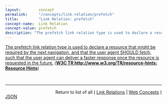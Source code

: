 ```yaml
---
layout:        concept
permalink:     "/concepts/link-relation/prefetch"
title:         "Link Relation: prefetch"
concept-name:  Link Relation
concept-value: prefetch
description: "The prefetch link relation type is used to declare a resource that might be required by the next navigation, and that the user agent SHOULD fetch, such that the user agent can deliver a faster response once the resource is requested in the future."
---
```


[The prefetch link relation type is used to declare a resource that might be required by the next navigation, and that the user agent SHOULD fetch, such that the user agent can deliver a faster response once the resource is requested in the future.](http://www.w3.org/TR/resource-hints/#prefetch "Read documentation for Link Relation &#34;prefetch&#34;") (**[W3C TR http://www.w3.org/TR/resource-hints: Resource Hints](/specs/W3C/TR/resource-hints "This specification defines the dns-prefetch, preconnect, prefetch, and prerender relationships of the HTML Link Element (<link>). These primitives enable the developer, and the server generating or delivering the resources, to assist the user agent in the decision process of which origins it should connect to, and which resources it should fetch and preprocess to improve page performance.")**)

<br/>
<hr/>

<p style="float : left"><a href="./prefetch.json" title="JSON representing this particular Web Concept value">JSON</a></p>
<p style="text-align: right">Return to list of all ( <a href="../link-relation/">Link Relations</a> | <a href="../">Web Concepts</a> )</p>

